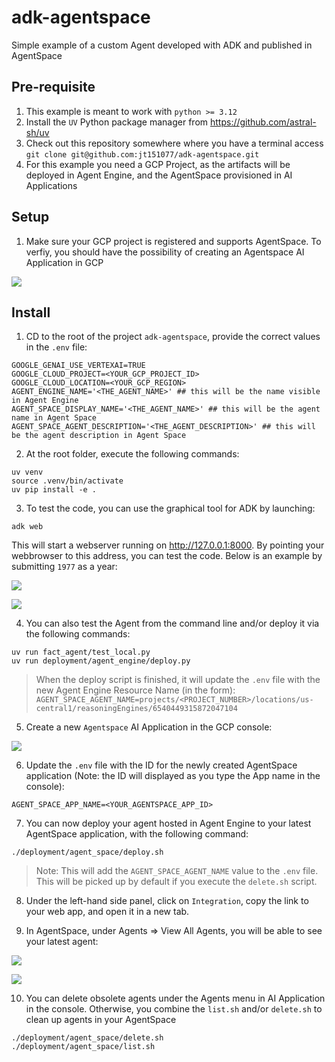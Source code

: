 # adk-agentspace
Simple example of a custom Agent developed with ADK and published in AgentSpace


## Pre-requisite

1. This example is meant to work with `python >= 3.12`
2. Install the `UV` Python package manager from https://github.com/astral-sh/uv
3. Check out this repository somewhere where you have a terminal access `git clone git@github.com:jt151077/adk-agentspace.git`
4. For this example you need a GCP Project, as the artifacts will be deployed in Agent Engine, and the AgentSpace provisioned in AI Applications 


## Setup

1. Make sure your GCP project is registered and supports AgentSpace. To verfiy, you should have the possibility of creating an Agentspace AI Application in GCP

![](imgs/img0.png)



## Install

1. CD to the root of the project `adk-agentspace`, provide the correct values in the `.env` file:

```shell
GOOGLE_GENAI_USE_VERTEXAI=TRUE
GOOGLE_CLOUD_PROJECT=<YOUR_GCP_PROJECT_ID>
GOOGLE_CLOUD_LOCATION=<YOUR_GCP_REGION>
AGENT_ENGINE_NAME='<THE_AGENT_NAME>' ## this will be the name visible in Agent Engine
AGENT_SPACE_DISPLAY_NAME='<THE_AGENT_NAME>' ## this will be the agent name in Agent Space
AGENT_SPACE_AGENT_DESCRIPTION='<THE_AGENT_DESCRIPTION>' ## this will be the agent description in Agent Space
```

2. At the root folder, execute the following commands:

```shell
uv venv
source .venv/bin/activate
uv pip install -e .
```

3. To test the code, you can use the graphical tool for ADK by launching:

```shell
adk web
```

This will start a webserver running on http://127.0.0.1:8000. By pointing your webbrowser to this address, you can test the code. Below is an example by submitting `1977` as a year:

![](imgs/img4.png)

![](imgs/img5.png)


4. You can also test the Agent from the command line and/or deploy it via the following commands:

```shell
uv run fact_agent/test_local.py
uv run deployment/agent_engine/deploy.py
```

> When the deploy script is finished, it will update the `.env` file with the new Agent Engine Resource Name (in the form): `AGENT_SPACE_AGENT_NAME=projects/<PROJECT_NUMBER>/locations/us-central1/reasoningEngines/6540449315872047104`

5. Create a new `Agentspace` AI Application in the GCP console:

![](imgs/img1.png)

6. Update the `.env` file with the ID for the newly created AgentSpace application (Note: the ID will displayed as you type the App name in the console):

```shell
AGENT_SPACE_APP_NAME=<YOUR_AGENTSPACE_APP_ID>
```


7. You can now deploy your agent hosted in Agent Engine to your latest AgentSpace application, with the following command:


```shell
./deployment/agent_space/deploy.sh
```

> Note: This will add the `AGENT_SPACE_AGENT_NAME` value to the `.env` file. This will be picked up by default if you execute the `delete.sh` script.


8. Under the left-hand side panel, click on `Integration`, copy the link to your web app, and open it in a new tab.

9. In AgentSpace, under Agents => View All Agents, you will be able to see your latest agent:

![](imgs/img6.png)

![](imgs/img7.png)


10. You can delete obsolete agents under the Agents menu in AI Application in the console. Otherwise, you combine the `list.sh` and/or `delete.sh` to clean up agents in your AgentSpace

```shell
./deployment/agent_space/delete.sh
./deployment/agent_space/list.sh
```